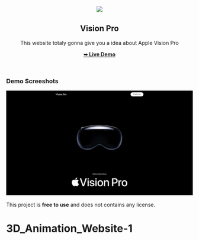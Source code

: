 <div align="center">
  
  <img src="/readme-images/project-logo.png"/>

  <h2 align="center">Vision Pro</h2>

  This website totaly gonna give you a idea about Apple Vision Pro

  <a href="https://codeminamo.github.io/3D_Animation_Website-1/"><strong>➥ Live Demo</strong></a>

</div>

<br />

### Demo Screeshots

![Gopal Portfolio Desktop Demo](imaging.png)

This project is **free to use** and does not contains any license.
# 3D_Animation_Website-1
